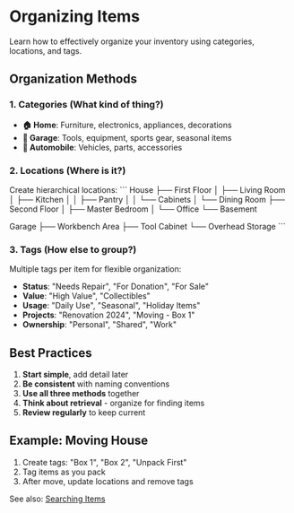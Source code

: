 # Organizing Items

Learn how to effectively organize your inventory using categories, locations, and tags.

## Organization Methods

### 1. Categories (What kind of thing?)
- **🏠 Home**: Furniture, electronics, appliances, decorations
- **🔧 Garage**: Tools, equipment, sports gear, seasonal items
- **🚗 Automobile**: Vehicles, parts, accessories

### 2. Locations (Where is it?)
Create hierarchical locations:
\`\`\`
House
├── First Floor
│   ├── Living Room
│   ├── Kitchen
│   │   ├── Pantry
│   │   └── Cabinets
│   └── Dining Room
├── Second Floor
│   ├── Master Bedroom
│   └── Office
└── Basement

Garage
├── Workbench Area
├── Tool Cabinet
└── Overhead Storage
\`\`\`

### 3. Tags (How else to group?)
Multiple tags per item for flexible organization:
- **Status**: "Needs Repair", "For Donation", "For Sale"
- **Value**: "High Value", "Collectibles"
- **Usage**: "Daily Use", "Seasonal", "Holiday Items"
- **Projects**: "Renovation 2024", "Moving - Box 1"
- **Ownership**: "Personal", "Shared", "Work"

## Best Practices

1. **Start simple**, add detail later
2. **Be consistent** with naming conventions
3. **Use all three methods** together
4. **Think about retrieval** - organize for finding items
5. **Review regularly** to keep current

## Example: Moving House

1. Create tags: "Box 1", "Box 2", "Unpack First"
2. Tag items as you pack
3. After move, update locations and remove tags

See also: [Searching Items](./searching-items.md)
